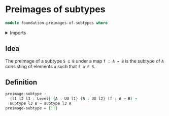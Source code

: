 # Preimages of subtypes

```agda
module foundation.preimages-of-subtypes where
```

<details><summary>Imports</summary>

```agda
open import foundation.universe-levels

open import foundation-core.subtypes
```

</details>

## Idea

The preimage of a subtype `S ⊆ B` under a map `f : A → B` is the subtype of `A`
consisting of elements `a` such that `f a ∈ S`.

## Definition

```agda
preimage-subtype :
  {l1 l2 l3 : Level} {A : UU l1} {B : UU l2} (f : A → B) →
  subtype l3 B → subtype l3 A
preimage-subtype = {!!}
```
